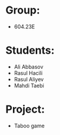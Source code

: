 # Group:
- 604.23E

# Students:
- Ali Abbasov
- Rasul Hacili
- Rasul Aliyev
- Mahdi Taebi

# Project:
- Taboo game
